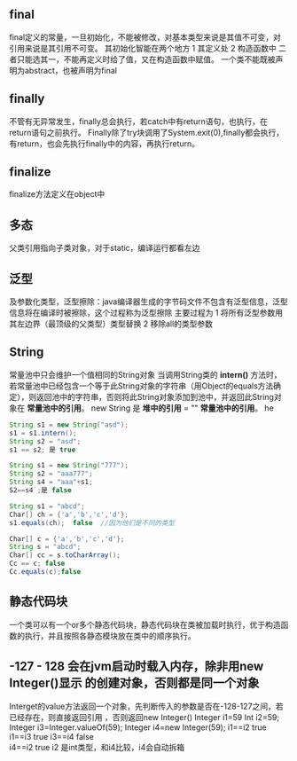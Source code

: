 ## final
final定义的常量，一旦初始化，不能被修改，对基本类型来说是其值不可变，对引用来说是其引用不可变。
其初始化智能在两个地方 1 其定义处 2 构造函数中 二者只能选其一，不能再定义时给了值，又在构造函数中赋值。
一个类不能既被声明为abstract，也被声明为final
## finally
不管有无异常发生，finally总会执行，若catch中有return语句，也执行，在return语句之前执行。
Finally除了try块调用了System.exit(0),finally都会执行，有return，也会先执行finally中的内容，再执行return。
## finalize
finalize方法定义在object中
## 多态
父类引用指向子类对象，对于static，编译运行都看左边
## 泛型
及参数化类型，泛型擦除：java编译器生成的字节码文件不包含有泛型信息，泛型信息将在编译时被擦除，这个过程称为泛型擦除
主要过程为 1 将所有泛型参数用其左边界（最顶级的父类型）类型替换 2 移除all的类型参数
## String
常量池中只会维护一个值相同的String对象
当调用String类的 **intern()** 方法时，若常量池中已经包含一个等于此String对象的字符串（用Object的equals方法确定），则返回池中的字符串，否则将此String对象添加到池中，并返回此String对象在 **常量池中的引用**。
new String 是 **堆中的引用**
= ""  **常量池中的引用**。 he
``` java
String s1 = new String("asd");
s1 = s1.intern();
String s2 = "asd";
s1 == s2; 是 true

String s1 = new String("777");
String s2 = "aaa777";
String s4 = "aaa"+s1;
S2==s4 ;是 false

String s1 = "abcd";
Char[] ch = {'a','b','c','d'};
s1.equals(ch);  false  //因为他们是不同的类型

Char[] c = {'a','b','c','d'};
String s = "abcd";
Char[] cc = s.toCharArray();
Cc == c; false
Cc.equals(c);false
```

## 静态代码块
一个类可以有一个or多个静态代码块，静态代码块在类被加载时执行，优于构造函数的执行，并且按照各静态模块放在类中的顺序执行。
## -127 - 128 会在jvm启动时载入内存，除非用new Integer()显示 的创建对象，否则都是同一个对象
Interget的value方法返回一个对象，先判断传入的参数是否在-128-127之间，若已经存在，则直接返回引用 ，否则返回new Integer()
Integer i1=59
Int i2=59;
Integer i3=Integer.valueOf(59);
Integer i4=new Integer(59);
i1==i2 true
i1==i3 true
i3==i4 false  
i4==i2 true   i2 是int类型，和i4比较，i4会自动拆箱
